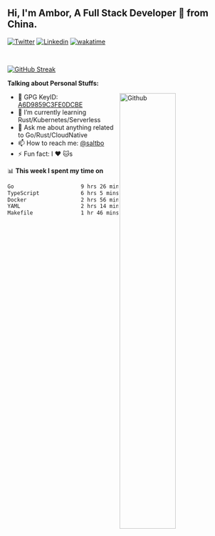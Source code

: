 ## Hi, I'm Ambor, A Full Stack Developer 🚀 from China.

[![Twitter](https://img.shields.io/badge/-saltbo-1ca0f1?style=flat&logo=twitter&logoColor=white)](https://twitter.com/rdsaltbo)
[![Linkedin](https://img.shields.io/badge/-saltbo-blue?style=flat&logo=Linkedin&logoColor=white)](https://www.linkedin.com/in/saltbo/)
[![wakatime](https://wakatime.com/badge/user/f82b1c77-faab-48cd-aef5-a12c0aff104b.svg)](https://wakatime.com/@f82b1c77-faab-48cd-aef5-a12c0aff104b)

&nbsp;  

[![GitHub Streak](http://github-readme-streak-stats.herokuapp.com?user=saltbo&hide_border=true&date_format=M%20j%5B%2C%20Y%5D)](https://git.io/streak-stats)

**Talking about Personal Stuffs:**
<!-- Any image aligned to the right. Beware the width  -->
<img width="50%" align="right" alt="Github" src="https://raw.githubusercontent.com/saltbo/saltbo/master/images/git-header.svg" />

- 🤘 GPG KeyID: [A6D9859C3FE0DCBE](https://saltbo.cn/pgp_keys.asc)
- 🌱 I’m currently learning Rust/Kubernetes/Serverless
- 💬 Ask me about anything related to Go/Rust/CloudNative
- 📫 How to reach me: [@saltbo](https://t.me/saltbo)
- ⚡ Fun fact: I :heart: :cat:s


📊 **This week I spent my time on**
<!--START_SECTION:waka-->

```txt
Go                     9 hrs 26 mins   █████████▓░░░░░░░░░░░░░░░   39.05 %
TypeScript             6 hrs 5 mins    ██████▒░░░░░░░░░░░░░░░░░░   25.19 %
Docker                 2 hrs 56 mins   ███░░░░░░░░░░░░░░░░░░░░░░   12.15 %
YAML                   2 hrs 14 mins   ██▒░░░░░░░░░░░░░░░░░░░░░░   09.26 %
Makefile               1 hr 46 mins    ██░░░░░░░░░░░░░░░░░░░░░░░   07.34 %
```

<!--END_SECTION:waka-->
